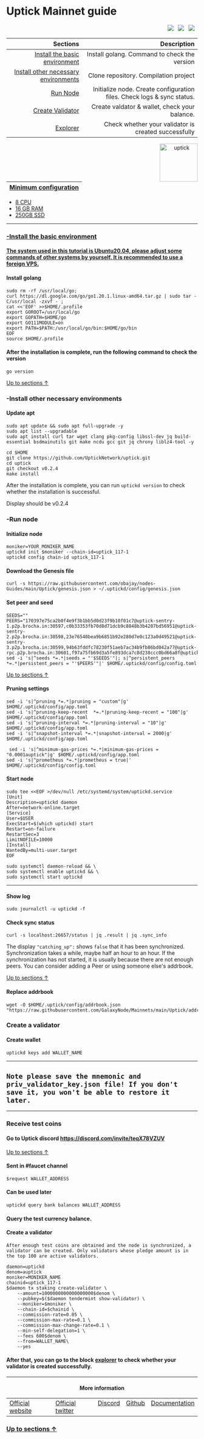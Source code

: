 <a id="anchor"></a>
# Uptick Mainnet guide



<p align="right">
  <a href="https://discord.com/invite/teqX78VZUV"><img src="https://img.shields.io/badge/Discord-7289DA?style=for-the-badge&logo=discord&logoColor=white" /></a> &nbsp;
  <a href="https://twitter.com/Uptickproject"><img src="https://img.shields.io/badge/Twitter-1DA1F2?style=for-the-badge&logo=twitter&logoColor=white" /></a> &nbsp;
  <a href="https://uptickproject.medium.com/"><img src="https://img.shields.io/badge/Medium-12100E?style=for-the-badge&logo=medium&logoColor=white" /></a> &nbsp;
</p>

|Sections|Description|
|-----------------------:|------------------------------------------:|
| [Install the basic environment](#go) | Install golang. Command to check the version|
| [Install other necessary environments](#necessary) | Clone repository. Compilation project |
| [Run Node](#run) |  Initialize node. Create configuration files. Check logs & sync status. |
| [Create Validator](#validator) |  Create valdator & wallet, check your balance. |
| <a href="https://uptick.explorers.guru/validators" target="_explorer">Explorer</a> |  Check whether your validator is created successfully |


 <p align="center"><a href="https://docs.uptick.network/"><img align="right"width="100px"alt="uptick" src="https://i.ibb.co/HqT4jtX/Zw-Ciwc-R8-400x400.jpg"></p</a>

| Minimum configuration                                                                                |
|------------------------------------------------------------------------------------------------------|
- 8 CPU                                                                                                
- 16 GB RAM
- 250GB SSD                                                                                            

--- 
### -Install the basic environment
#### The system used in this tutorial is Ubuntu20.04, please adjust some commands of other systems by yourself. It is recommended to use a foreign VPS.
<a id="go"></a>
#### Install golang
```
sudo rm -rf /usr/local/go;
curl https://dl.google.com/go/go1.20.1.linux-amd64.tar.gz | sudo tar -C/usr/local -zxvf - ;
cat <<'EOF' >>$HOME/.profile
export GOROOT=/usr/local/go
export GOPATH=$HOME/go
export GO111MODULE=on
export PATH=$PATH:/usr/local/go/bin:$HOME/go/bin
EOF
source $HOME/.profile
```
#### After the installation is complete, run the following command to check the version

```
go version
```
<a id="necessary"></a>
[Up to sections ↑](#anchor)
### -Install other necessary environments

#### Update apt
```
sudo apt update && sudo apt full-upgrade -y
sudo apt list --upgradable
sudo apt install curl tar wget clang pkg-config libssl-dev jq build-essential bsdmainutils git make ncdu gcc git jq chrony liblz4-tool -y
```

```
cd $HOME
git clone https://github.com/UptickNetwork/uptick.git
cd uptick
git checkout v0.2.4
make install
```
After the installation is complete, you can run `uptickd version` to check whether the installation is successful.

Display should be v0.2.4
<a id="run"></a>
### -Run node

#### Initialize node

```
moniker=YOUR_MONIKER_NAME
uptickd init $moniker --chain-id=uptick_117-1
uptickd config chain-id uptick_117-1
```

#### Download the Genesis file

```
curl -s https://raw.githubusercontent.com/obajay/nodes-Guides/main/Uptick/genesis.json > ~/.uptickd/config/genesis.json
```

#### Set peer and seed

```
SEEDS=""
PEERS="170397e75ca2b0f4e9f3b1bb5d0d23f9b10f01c7@uptick-sentry-1.p2p.brocha.in:30597,c0b33353fb70d8d71dcb9c8848b3b4207bd56951@uptick-sentry-2.p2p.brocha.in:30598,23e76540bea9b6851b92e280d7e0c123a0d49521@uptick-sentry-3.p2p.brocha.in:30599,94b63fddfc78230f51aeb7ac34b9fb86bd042a77@uptick-rpc.p2p.brocha.in:30601,f97a75fb69d3a5fe893dca7c8d238ccc0bd66a8f@uptick.seed.brocha.in:30600,48e7e8ca23b636f124e70092f4ba93f98606f604@54.37.129.164:55056"
sed -i 's|^seeds *=.*|seeds = "'$SEEDS'"|; s|^persistent_peers *=.*|persistent_peers = "'$PEERS'"|' $HOME/.uptickd/config/config.toml
```
[Up to sections ↑](#anchor)

#### Pruning settings
```
sed -i 's|^pruning *=.*|pruning = "custom"|g' $HOME/.uptickd/config/app.toml
sed -i 's|^pruning-keep-recent  *=.*|pruning-keep-recent = "100"|g' $HOME/.uptickd/config/app.toml
sed -i 's|^pruning-interval *=.*|pruning-interval = "10"|g' $HOME/.uptickd/config/app.toml
sed -i 's|^snapshot-interval *=.*|snapshot-interval = 2000|g' $HOME/.uptickd/config/app.toml
  
 sed -i 's|^minimum-gas-prices *=.*|minimum-gas-prices = "0.0001auptick"|g' $HOME/.uptickd/config/app.toml
sed -i 's|^prometheus *=.*|prometheus = true|' $HOME/.uptickd/config/config.toml
```
#### Start node 
```
sudo tee <<EOF >/dev/null /etc/systemd/system/uptickd.service
[Unit]
Description=uptickd daemon
After=network-online.target
[Service]
User=$USER
ExecStart=$(which uptickd) start
Restart=on-failure
RestartSec=3
LimitNOFILE=10000
[Install]
WantedBy=multi-user.target
EOF
```
```
sudo systemctl daemon-reload && \
sudo systemctl enable uptickd && \
sudo systemctl start uptickd 
```
___

#### Show log
```
sudo journalctl -u uptickd -f
```
#### Check sync status
```
curl -s localhost:26657/status | jq .result | jq .sync_info
```
The display `"catching_up":` shows `false` that it has been synchronized. Synchronization takes a while, maybe half an hour to an hour. If the synchronization has not started, it is usually because there are not enough peers. You can consider adding a Peer or using someone else's addrbook.

[Up to sections ↑](#anchor)
#### Replace addrbook
```
wget -O $HOME/.uptick/config/addrbook.json "https://raw.githubusercontent.com/GalaxyNode/Mainnets/main/Uptick/addrbook.json"
```
<a id="validator"></a>
### Create a validator
#### Create wallet
```
uptickd keys add WALLET_NAME
```
----
## `Note please save the mnemonic and priv_validator_key.json file! If you don't save it, you won't be able to restore it later.`
----
### Receive test coins
#### Go to Uptick discord https://discord.com/invite/teqX78VZUV
[Up to sections ↑](#anchor)
#### Sent in #faucet channel
```
$request WALLET_ADDRESS
```
#### Can be used later
```
uptickd query bank balances WALLET_ADDRESS
```
#### Query the test currency balance.
#### Create a validator
`After enough test coins are obtained and the node is synchronized, a validator can be created. Only validators whose pledge amount is in the top 100 are active validators.`
```
daemon=uptickd
denom=auptick
moniker=MONIKER_NAME
chainid=uptick_117-1
$daemon tx staking create-validator \
    --amount=1000000000000000000$denom \
    --pubkey=$($daemon tendermint show-validator) \
    --moniker=$moniker \
    --chain-id=$chainid \
    --commission-rate=0.05 \
    --commission-max-rate=0.1 \
    --commission-max-change-rate=0.1 \
    --min-self-delegation=1 \
    --fees 600$denom \
    --from=WALLET_NAME\
    --yes
```

#### After that, you can go to the block [explorer](https://uptick.explorers.guru/) to check whether your validator is created successfully.
----

  <h4 align="center"> More information </h4>
  
<table width="400px" align="center">
    <tbody>
        <tr valign="top">
          <td>
            <a href="https://www.uptick.network/" target="site">Official website</a> </td>
          <td><a href="https://twitter.com/Uptickproject" target="twitt">Official twitter</a> </td> 
          <td><a href="https://discord.com/invite/teqX78VZUV" target="discord">Discord</a></td> 
          <td><a href="" target="git">Github</a> </td>
          <td><a href="https://docs.uptick.network/" target="doc">Documentation</a></td>   </tr>
    </tbody>
</table> 


### [Up to sections ↑](#anchor)



